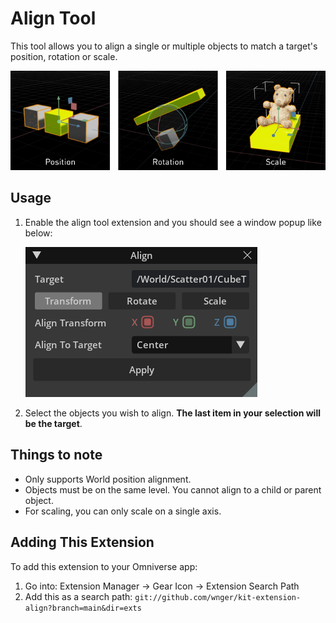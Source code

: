 # Align Tool

This tool allows you to align a single or multiple objects to match a target's position, rotation or scale.

![Align types](/exts/omni.kit.property.align/data/transform.png)

## Usage
1. Enable the align tool extension and you should see a window popup like below:

   ![Align Tool Window](/exts/omni.kit.property.align/data/window.png)
2. Select the objects you wish to align. **The last item in your selection will be the target**.

## Things to note
- Only supports World position alignment.
- Objects must be on the same level. You cannot align to a child or parent object.
- For scaling, you can only scale on a single axis.

## Adding This Extension
To add this extension to your Omniverse app:
1. Go into: Extension Manager -> Gear Icon -> Extension Search Path
2. Add this as a search path: `git://github.com/wnger/kit-extension-align?branch=main&dir=exts`
